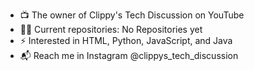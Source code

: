 - 📺 The owner of Clippy's Tech Discussion on YouTube
- 🧑‍💻 Current repositories: No Repositories yet
- ⚡ Interested in HTML, Python, JavaScript, and Java
- 📬 Reach me in Instagram @clippys_tech_discussion

<!---
AjiKastara/AjiKastara is a ✨ special ✨ repository because its `README.md` (this file) appears on your GitHub profile.
You can click the Preview link to take a look at your changes.
--->
